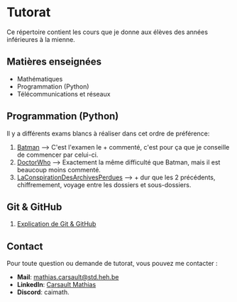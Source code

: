 # Tutorat

Ce répertoire contient les cours que je donne aux élèves des années inférieures à la mienne.  

## Matières enseignées
* Mathématiques
* Programmation (Python)
* Télécommunications et réseaux

## Programmation (Python)
Il y a différents exams blancs à réaliser dans cet ordre de préférence:
1. [Batman](https://github.com/caimath/Tutorat/tree/main/BLOC1/Q1/Programmation/Batman) --> C'est l'examen le + commenté, c'est pour ça que je conseille de commencer par celui-ci.
2. [DoctorWho](https://github.com/caimath/Tutorat/tree/main/BLOC1/Q1/Programmation/DoctorWho) --> Exactement la même difficulté que Batman, mais il est beaucoup moins commenté.
3. [LaConspirationDesArchivesPerdues](https://github.com/caimath/Tutorat/tree/main/BLOC1/Q1/Programmation/LaConspirationDesArchivesPerdues) --> + dur que les 2 précédents, chiffremement, voyage entre les dossiers et sous-dossiers.

## Git & GitHub
1. [Explication de Git & GitHub](https://github.com/caimath/Tutorat/blob/main/Git/Git.md)


## Contact
Pour toute question ou demande de tutorat, vous pouvez me contacter :
* **Mail**: mathias.carsault@std.heh.be
* **LinkedIn**: [Carsault Mathias](https://www.linkedin.com/in/mathias-c-680646309/)
* **Discord**: caimath.
